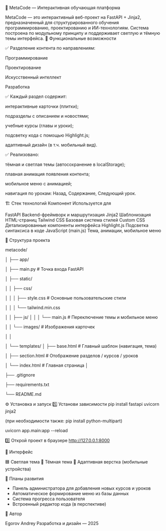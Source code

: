 📘 MetaCode — Интерактивная обучающая платформа

MetaCode — это интерактивный веб-проект на FastAPI + Jinja2, предназначенный для структурированного обучения программированию, проектированию и ИИ-технологиям.
Система построена по модульному принципу и поддерживает светлую и тёмную темы интерфейса.
🚀 Функциональные возможности

✅ Разделение контента по направлениям:

Программирование

Проектирование

Искусственный интеллект

Разработка

✅ Каждый раздел содержит:

интерактивные карточки (плитки);

подразделы с описанием и новостями;

учебные курсы (главы и уроки);

подсветку кода с помощью Highlight.js;

адаптивный дизайн (в т.ч. мобильный вид).

✅ Реализовано:

тёмная и светлая темы (автосохранение в localStorage);

плавная анимация появления контента;

мобильное меню с анимацией;

навигация по урокам: Назад, Содержание, Следующий урок.

🏗️ Стек технологий
Компонент	                                          Используется для

FastAPI	                                              Backend-фреймворк и маршрутизация
Jinja2	                                              Шаблонизация HTML-страниц
Tailwind CSS	                                      Базовая система стилей
Custom CSS	                                          Детализированные компоненты интерфейса
Highlight.js	                                      Подсветка синтаксиса в коде
JavaScript (main.js)	                              Тема, анимации, мобильное меню

📂 Структура проекта

metacode/

│
├── app/

│   ├── main.py                 # Точка входа FastAPI

│   ├── static/

│   │   ├── css/

│   │   │   ├── style.css       # Основные пользовательские стили

│   │   │   └── tailwind.min.css

│   │   ├── js/
│   │   │   └── main.js         # Переключение темы и мобильное меню

│   │   └── images/             # Изображения карточек

│   │

│   └── templates/
│       ├── base.html           # Главный шаблон (навигация, тема)

│       ├── section.html        # Отображение разделов / курсов / уроков

│       └── index.html          # Главная страница
│

├── .gitignore

├── requirements.txt

└── README.md

⚙️ Установка и запуск
1️⃣ Установи зависимости
pip install fastapi uvicorn jinja2

(при необходимости также: pip install python-multipart)

uvicorn app.main:app --reload

3️⃣ Открой проект в браузере
http://127.0.0.1:8000

🎨 Интерфейс

🟦 Светлая тема
🌙 Тёмная тема
📱 Адаптивная верстка (мобильные устройства)


🔧 Планы развития

 * Панель администратора для добавления новых курсов и уроков
 * Автоматическое формирование меню из базы данных
 * Система прогресса пользователя
 * Встроенный редактор кода (в перспективе)

 👤 Автор

Egorov Andrey
Разработка и дизайн — 2025

